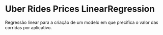 # Uber Rides Prices LinearRegression
 Regressão linear para a criação de um modelo em que precifica o valor das corridas por aplicativo.

